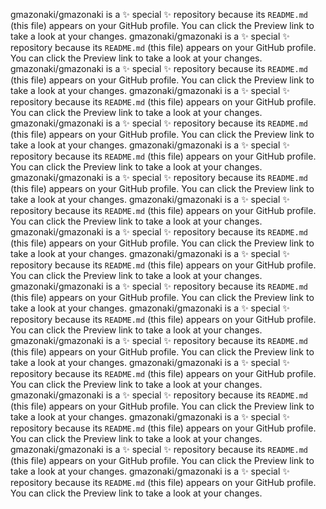 gmazonaki/gmazonaki is a ✨ special ✨ repository because its `README.md` (this file) appears on your GitHub profile. You can click the Preview link to take a look at your changes. gmazonaki/gmazonaki is a ✨ special ✨ repository because its `README.md` (this file) appears on your GitHub profile. You can click the Preview link to take a look at your changes. gmazonaki/gmazonaki is a ✨ special ✨ repository because its `README.md` (this file) appears on your GitHub profile. You can click the Preview link to take a look at your changes. gmazonaki/gmazonaki is a ✨ special ✨ repository because its `README.md` (this file) appears on your GitHub profile. You can click the Preview link to take a look at your changes. gmazonaki/gmazonaki is a ✨ special ✨ repository because its `README.md` (this file) appears on your GitHub profile. You can click the Preview link to take a look at your changes. gmazonaki/gmazonaki is a ✨ special ✨ repository because its `README.md` (this file) appears on your GitHub profile. You can click the Preview link to take a look at your changes. gmazonaki/gmazonaki is a ✨ special ✨ repository because its `README.md` (this file) appears on your GitHub profile. You can click the Preview link to take a look at your changes. gmazonaki/gmazonaki is a ✨ special ✨ repository because its `README.md` (this file) appears on your GitHub profile. You can click the Preview link to take a look at your changes. gmazonaki/gmazonaki is a ✨ special ✨ repository because its `README.md` (this file) appears on your GitHub profile. You can click the Preview link to take a look at your changes. gmazonaki/gmazonaki is a ✨ special ✨ repository because its `README.md` (this file) appears on your GitHub profile. You can click the Preview link to take a look at your changes. gmazonaki/gmazonaki is a ✨ special ✨ repository because its `README.md` (this file) appears on your GitHub profile. You can click the Preview link to take a look at your changes. gmazonaki/gmazonaki is a ✨ special ✨ repository because its `README.md` (this file) appears on your GitHub profile. You can click the Preview link to take a look at your changes. gmazonaki/gmazonaki is a ✨ special ✨ repository because its `README.md` (this file) appears on your GitHub profile. You can click the Preview link to take a look at your changes. gmazonaki/gmazonaki is a ✨ special ✨ repository because its `README.md` (this file) appears on your GitHub profile. You can click the Preview link to take a look at your changes. gmazonaki/gmazonaki is a ✨ special ✨ repository because its `README.md` (this file) appears on your GitHub profile. You can click the Preview link to take a look at your changes. gmazonaki/gmazonaki is a ✨ special ✨ repository because its `README.md` (this file) appears on your GitHub profile. You can click the Preview link to take a look at your changes. gmazonaki/gmazonaki is a ✨ special ✨ repository because its `README.md` (this file) appears on your GitHub profile. You can click the Preview link to take a look at your changes. gmazonaki/gmazonaki is a ✨ special ✨ repository because its `README.md` (this file) appears on your GitHub profile. You can click the Preview link to take a look at your changes. 
